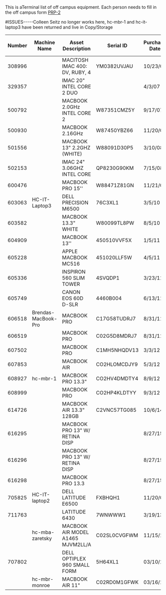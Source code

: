 This is aTerminal list of off campus equipment.
Each person needs to fill in the off campus form [PRP-2](http://www.uh.edu/finance/Departments/Property%20Management/PRP-2.xls)

#ISSUES-----Colleen Seitz no longer works here, hc-mbr-1 and hc-it-laptop3 have been returned and live in Copy/Storage

| Number | Machine Name      | Asset Description                 | Serial ID    | Purchase Date | Assignee              | Returned to Campus |
|--------|-------------------|-----------------------------------|--------------|---------------|-----------------------|--------------------|
| 308996 |                   | MACITOSH IMAC 400: DV, RUBY, 4    | YM0382UVJAU  | 10/23/00      | Zaretsky,Robert D     |                    |
| 329357 |                   | IMAC 20" INTEL CORE 2 DUO         |              | 4/3/07        | Monroe,William        |                    |
| 500792 |                   | MACBOOK 2.0GHz INTEL CORE 2       | W87351CMZ5Y  | 9/17/07       | Zaretsky,Robert D     | Yes, in 212K        |
| 500930 |                   | MACBOOK 2.16GHz                   | W87450YBZ66  | 11/20/07      | Estess,Ted L          |                    |
| 501556 |                   | MACBOOK 13" 2.2GHZ (WHITE)        | W88091D30P5  | 3/10/08       | Newman,Anna P         |                    |
| 502153 |                   | IMAC 24" 3.06GHZ INTEL CORE       | QP8230G90KM  | 7/15/08       | Estess,Ted L          |                    |
| 600476 |                   | MACBOOK PRO 15''                  | W88471Z81GN  | 11/21/08      | Valier,Helen K        |                    |
| 603063 | HC-IT-Laptop3     | DELL PRECISION M6500              | 76C3XL1      | 3/5/10        | Santee, Ornela        | Yes, in 212K        |
| 603582 |                   | MACBOOK 13.3" WHITE               | W80099TL8PW  | 8/5/10        | Zaretsky,Robert D     | Yes, in 212K        |
| 604909 |                   | MACBOOK 13''                      | 450510VVF5X  | 1/5/11        | Armstrong,Richard H   |                    |
| 605228 |                   | APPLE MACBOOK MC516               | 451020LLF5W  | 4/5/11        | LeVeaux,Christine     |                    |
| 605336 |                   | INSPIRON 560 SLIM TOWER           | 4SVQDP1      | 3/23/11       | Bailey,Jeremy D       |                    |
| 605749 |                   | CANON EOS 60D D-SLR               | 4460B004     | 6/13/11       | Armstrong,Richard H   |                    |
| 606518 |Brendas-MacBook-Pro| MACBOOK PRO                       | C17G58TUDRJ7 | 8/31/11       | Rhoden,Brenda         |                    |
| 606519 |                   | MACBOOK PRO                       | C02G5D8MDRJ7 | 8/31/11       | Bhojani,Sarah         |                    |
| 607502 |                   | MACBOOK PRO                       | C1MH5NHQDV13 | 3/3/12        | Bailey,Jeremy D       |                    |
| 607853 |                   | MACBOOK AIR                       | CO2HLOMCDJY9 | 5/3/12        | Armstrong,Richard H   |                    |
| 608927 | hc-mbr-1          | MACBOOK PRO 13.3"                 | CO2HV4DMDTY4 | 8/9/12        | Hamilton, Andrew      | Yes, in 212K       |
| 608999 |                   | MACBOOK PRO                       | CO2HP4KLDTYY | 9/3/12        | Myrick,Keri D         |                    |
| 614726 |                   | MACBOOK AIR 13.3" 128GB           | C2VNC57TG085 | 10/6/14       | Nuila,Ricardo Ernesto |                    |
| 616295 |                   | MACBOOK PRO 13" W/ RETINA DISP    |              | 8/27/15       | Sirrieh,Rita Evelyn   |                    |
| 616296 |                   | MACBOOK PRO 13" W/ RETINA DISP    |              | 8/27/15       | Seitz,Colleen S       |                    |
| 616298 |                   | MACBOOK PRO 13.3                  |              | 8/27/15       | Rainbow,David         |                    |
| 705825 | HC-IT-laptop2     | DELL LATITUDE E6500               | FXBHQH1      | 11/20/08      | Gardner, Everette     |                    |
| 711763 |                   | LATITUDE 6430                     | 7WNWWW1      | 3/19/13       | Spring,Sarah          |                    |
|        | hc-mba-zaretsky   | MACBOOK AIR MODEL A1465 MJVM2LL/A | C02SL0CVGFWM | 11/15/16      | Zaretsky, Robert      | Hasn't left yet  |
| 707802 |                   | DELL OPTIPLEX 960 SMALL FORM      | 5H64XL1      | 03/10/10      | Ramirez, Brenda       |                    |
|        | hc-mbr-monroe     | MACBOOK AIR 11"                   | C02RD0M1GFWK | 03/16/16      | Monroe, William       |                    |
